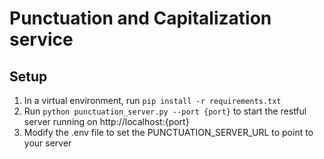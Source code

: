 # Punctuation and Capitalization service

## Setup

1. In a virtual environment, run `pip install -r requirements.txt`
2. Run `python punctuation_server.py --port {port}` to start the restful server running on http://localhost:{port}
3. Modify the .env file to set the PUNCTUATION_SERVER_URL to point to your server
